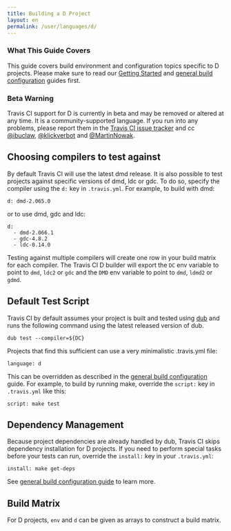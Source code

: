 ```yaml
---
title: Building a D Project
layout: en
permalink: /user/languages/d/
---
```


### What This Guide Covers

This guide covers build environment and configuration topics specific to D projects. Please make
sure to read our [Getting Started](/user/getting-started/) and
[general build configuration](/user/customizing-the-build/) guides first.

### Beta Warning

Travis CI support for D is currently in beta and may be removed or altered at any time. It is a
community-supported language. If you run into any problems, please report them in the
[Travis CI issue tracker](https://github.com/travis-ci/travis-ci/issues) and cc
[@ibuclaw](https://github.com/ibuclaw), [@klickverbot](https://github.com/klickverbot) and
[@MartinNowak](https://github.com/MartinNowak).

## Choosing compilers to test against

By default Travis CI will use the latest dmd release. It is also possible to test projects against
specific versions of dmd, ldc or gdc. To do so, specify the compiler using the `d:` key in
`.travis.yml`. For example, to build with dmd:

    d: dmd-2.065.0

or to use dmd, gdc and ldc:

    d:
      - dmd-2.066.1
      - gdc-4.8.2
      - ldc-0.14.0

Testing against multiple compilers will create one row in your build matrix for each compiler. The
Travis CI D builder will export the `DC` env variable to point to `dmd`, `ldc2` or `gdc` and the
`DMD` env variable to point to `dmd`, `ldmd2` or `gdmd`.

## Default Test Script

Travis CI by default assumes your project is built and tested using [dub](http://code.dlang.org) and
runs the following command using the latest released version of dub.

    dub test --compiler=${DC}

Projects that find this sufficient can use a very minimalistic .travis.yml file:

    language: d

This can be overridden as described in the [general build configuration](/user/customizing-the-build/)
guide. For example, to build by running make, override the `script:` key in `.travis.yml` like this:

    script: make test

## Dependency Management

Because project dependencies are already handled by dub, Travis CI skips dependency installation for
D projects.  If you need to perform special tasks before your tests can run, override the `install:`
key in your `.travis.yml`:

    install: make get-deps

See [general build configuration guide](/user/customizing-the-build/) to learn more.

## Build Matrix

For D projects, `env` and `d` can be given as arrays
to construct a build matrix.

